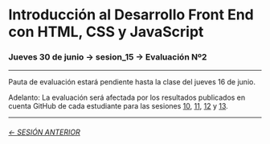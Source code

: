 # Introducción al Desarrollo Front End con HTML, CSS y JavaScript

### Jueves 30 de junio → sesion_15 → Evaluación Nº2  

- - - - - - - -

Pauta de evaluación estará pendiente hasta la clase del jueves 16 de junio.

Adelanto: La evaluación será afectada por los resultados publicados en cuenta GitHub de cada estudiante para las sesiones [10](https://github.com/profesorfaco/front-end/tree/main/sesion_10), [11](https://github.com/profesorfaco/front-end/tree/main/sesion_11), [12](https://github.com/profesorfaco/front-end/tree/main/sesion_12) y [13](https://github.com/profesorfaco/front-end/tree/main/sesion_13).

- - - - - - - 

###### [← SESIÓN ANTERIOR](https://github.com/profesorfaco/front-end/tree/main/sesion_13)
